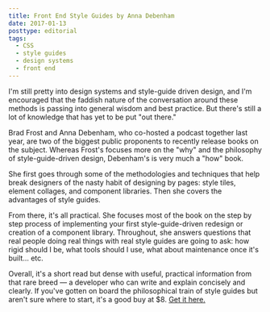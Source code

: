 ```yaml
---
title: Front End Style Guides by Anna Debenham
date: 2017-01-13
posttype: editorial
tags:
  - CSS
  - style guides
  - design systems
  - front end
---
```


I'm still pretty into design systems and style-guide driven design, and I'm encouraged that the faddish nature of the conversation around these methods is passing into general wisdom and best practice. But there's still a lot of knowledge that has yet to be put "out there." 

Brad Frost and Anna Debenham, who co-hosted a podcast together last year, are two of the biggest public proponents to recently release books on the subject. Whereas Frost's focuses more on the "why" and the philosophy of style-guide-driven design, Debenham's is very much a "how" book.

She first goes through some of the methodologies and techniques that help break designers of the nasty habit of designing by pages: style tiles, element collages, and component libraries. Then she covers the advantages of style guides.

From there, it's all practical. She focuses most of the book on the step by step process of implementing your first style-guide-driven redesign or creation of a component library. Throughout, she answers questions that real people doing real things with real style guides are going to ask: how rigid should I be, what tools should I use, what about maintenance once it's built... etc. 

Overall, it's a short read but dense with useful, practical information from that rare breed — a developer who can write and explain concisely and clearly. If you've gotten on board the philosophical train of style guides but aren't sure where to start, it's a good buy at $8. [Get it here.](http://www.maban.co.uk/projects/front-end-style-guides/)
